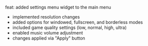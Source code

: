 feat: added settings menu widget to the main menu

- implemented resolution changes
- added options for windowed, fullscreen, and borderless modes
- included game quality settings (low, normal, high, ultra)
- enabled music volume adjustment
- changes applied via "Apply" button
